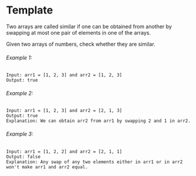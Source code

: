 # Template

Two arrays are called similar if one can be obtained from another by swapping at most one pair of elements in one of the arrays.

Given two arrays of numbers, check whether they are similar.

###### Example 1:

```
Input: arr1 = [1, 2, 3] and arr2 = [1, 2, 3]
Output: true
```

###### Example 2:

```
Input: arr1 = [1, 2, 3] and arr2 = [2, 1, 3]
Output: true
Explanation: We can obtain arr2 from arr1 by swapping 2 and 1 in arr2.
```

###### Example 3:

```
Input: arr1 = [1, 2, 2] and arr2 = [2, 1, 1]
Output: false
Explanation: Any swap of any two elements either in arr1 or in arr2 won't make arr1 and arr2 equal.
```
